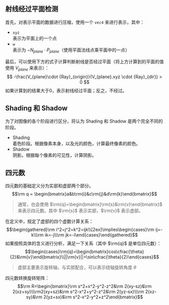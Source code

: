 ## 射线经过平面检测
首先，对表示平面的数据进行压缩，使用一个 `vec4` 来进行表示，其中：
- `xyz`<br>表示为平面上的一个点
- `w`<br>表示为 $- N_{plane} \cdot P_{plane}$（使用平面法线点乘平面中的一点）

最后，可以使用下方的式子计算判断射线是否经过平面（将上方计算到的平面的值使用 $V_{plane}$ 来表示）：
$$
-\frac{V_{plane}\cdot {Ray}_{origin}}{V_{plane}.xyz \cdot {Ray}_{dir}} > 0
$$
如果计算到的结果大于0，表示射线经过平面；反之，不经过。

## Shading 和 Shadow
为了对图像的各个阶段进行区分，将认为 Shading 和 Shadow 是两个完全不同的阶段。
- Shading<br>着色阶段。根据像素本身，以及光的颜色，计算最终像素的颜色。
- Shadow<br>阴影。根据每个像素的可见性，计算阴影。

## 四元数

四元数的基础定义分为实部和虚部两个部分。
$$\rm q = \begin{bmatrix}a&b\rm{i}&c\rm{j}&d\rm{k}\end{bmatrix}$$

> 通常，也会使用 $\rm{q}=\begin{bmatrix}\rm{s}&\rm{v}\end{bmatrix}$ 来表示四元数。其中 $\rm{s}$ 表示实部，$\rm{v}$ 表示虚部。

在定义中，规定了虚部的四个虚数计算关系：
$$\begin{gathered}\rm i^2=j^2=k^2=ijk\\[2ex]\implies\begin{cases}\rm ij=-k\\\rm ik=-j\\\rm jk=-i\end{cases}\end{gathered}$$
如果按照具体的含义进行分析，满足一下关系（其中 $\rm{q}$ 是单位四元数）：
$$\begin{cases}\rm{q}=\begin{bmatrix}cos\cfrac{\theta}{2}&\rm{v}\end{bmatrix}\\||\rm{v}||=\sin\cfrac{\theta}{2}\end{cases}$$

> 虚部主要表示旋转轴，与实部配合，可以表示绕轴旋转角度 $\theta$

四元数转换旋转矩阵：
$$\rm R=\begin{bmatrix}\rm s^2+x^2-y^2-z^2&\rm 2(xy-sz)&\rm 2(xz+sy)\\\rm2(xy+sz)&\rm s^2-x^2+y^2-z^2&\rm 2(yz-sx)\\\rm 2(xz-sy)&\rm 2(yz+sx)&\rm s^2-x^2-y^2+z^2\end{bmatrix}$$